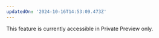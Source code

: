 ```yaml
---
updatedOn: '2024-10-16T14:53:09.473Z'
---
```


<Admonition type="note" title="Private Preview">
This feature is currently accessible in Private Preview only. 
</Admonition>
